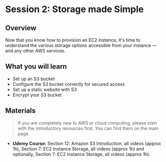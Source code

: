 # Session 2: Storage made Simple

## Overview

Now that you know how to provision an EC2 instance, it's time to understand the various storage options accessible from your instance — and any other AWS services.

## What you will learn
* Set up an S3 bucket
* Configure the S3 bucket correctly for secured access
* Set up a static website with S3
* Encrypt your S3 bucket

## Materials

> If you are completely new to AWS or cloud computing, please start with the introductory resources first. You can find them on the main page.

* **Udemy Course:**  Section 12: Amazon S3 Introduction, all videos (approx 1h), Section 7: EC2 Instance Storage, all videos (approx 1h) and optionally, Section 7: EC2 Instance Storage, all videos (approx 1h).

<!-- ## Hands-on Session

> Find the slides for the hands-on session [here](#)

For this hands-on session, we will be mainly following [Chris Albon's walkthrough](https://chrisalbon.com/aws/basics/run_project_jupyter_on_amazon_ec2/) on running Jupyter Notebook on EC2. We have added on a few other steps to cover some finer points about EC2 as well.

**Follow these steps for the hands-on session:**

* Spin up an EC2 instance using the AWS Console
* Expose your EC2 instance to the Internet, but only to your IP address
* SSH (tunnel) into your EC2 instance remotely
* Install Jupyter Notebook and configure it for remote access
* Test your setup by running code on your Jupyter Notebook
* Stop (not terminate) and restart your instance
* Tear down all the resources correctly using the AWS Console

**Why is this useful?**
* Covers the basics of creating, accessing, securing and encrypting the various types of storage.
* Having configured your storage, you can use it to store data just as you would on an on-prem server, or your local computer — but with finer control over access permissions, reliability, speed, and cost. -->
